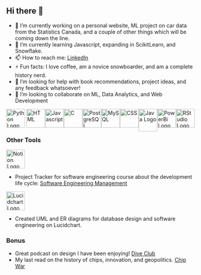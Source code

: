 ## Hi there 👋

<!--
**BillingtonDev/BillingtonDev** is a ✨ _special_ ✨ repository because its `README.md` (this file) appears on your GitHub profile. 
-->
- 🔭 I’m currently working on a personal website, ML project on car data from the Statistics Canada, and a couple of other things which will be coming down the line.
- 🌱 I’m currently learning Javascript, expanding in ScikitLearn, and Snowflake.
- 📫 How to reach me: [LinkedIn](https://www.linkedin.com/in/micah-billington/)
- ⚡ Fun facts: I love coffee, am a novice snowboarder, and am a complete history nerd.
- 🤔 I’m looking for help with book recommendations, project ideas, and any feedback whatsoever!
- 👯 I’m looking to collaborate on ML, Data Analytics, and Web Development 
<div>
<img src="https://upload.wikimedia.org/wikipedia/commons/3/31/Python-logo.png" alt="Python Logo" width="50" height="50">
<img style="float: right;" src="https://upload.wikimedia.org/wikipedia/commons/c/c1/Rlogo.png" alt="RStudio Logo" width="50" height="50">
<img style="float: right;" src="https://upload.wikimedia.org/wikipedia/commons/c/cf/New_Power_BI_Logo.svg" alt="PowerBi Logo" width="50" height="50">
<img style="float: right;" src="https://upload.wikimedia.org/wikipedia/de/e/e1/Java-Logo.svg" alt="Java Logo" width="50" height="60">
<img style="float: right;" src="https://upload.wikimedia.org/wikipedia/commons/d/d5/CSS3_logo_and_wordmark.svg" alt="CSS" width="50" height="50">
<img style="float: right;" src="https://www.svgrepo.com/show/373848/mysql.svg" alt="MySQL" width="50" height="50">
<img style="float: right;" src="https://upload.wikimedia.org/wikipedia/commons/a/ad/Logo_PostgreSQL.png" alt="PostgreSQL" width="50" height="50">
<img style="float: right;" src="https://upload.wikimedia.org/wikipedia/commons/d/d8/C_Language_Logo.svg" alt="C" width="50" height="50">
<img style="float: right;" src="https://upload.wikimedia.org/wikipedia/commons/3/3b/Javascript_Logo.png" alt="Javascript" width="50" height="50">
<img style="float: right;" src="https://encrypted-tbn0.gstatic.com/images?q=tbn:ANd9GcQEc9A_S6BPxCDRp5WjMFEfXrpCu1ya2OO-Lw&s" alt="HTML" width="50" height="50">
</div>

### Other Tools
[<img src="https://upload.wikimedia.org/wikipedia/commons/4/45/Notion_app_logo.png" alt="Notion Logo" width="50" height="50">](https://plum-caraway-dfe.notion.site/Software-Engineering-Management-185023bfc9f280a6b2c2e390edcd84a1)
- Project Tracker for software engineering course about the development life cycle: [Software Engineering Management](https://plum-caraway-dfe.notion.site/Software-Engineering-Management-185023bfc9f280a6b2c2e390edcd84a1)
  
[<img src="https://store-images.s-microsoft.com/image/apps.21470.0d68eb0c-3794-4e04-bc3c-5ba740505a6b.aab178a6-9723-4bed-928b-5960ab04b7c1.cf9efa9f-8b1b-4da5-8ff5-557856986e2f.png" alt="Lucidchart Logo" width="50" height="50">](https://www.lucidchart.com/)
- Created UML and ER diagrams for database design and software engineering on Lucidchart.
  
### Bonus
- Great podcast on design I have been enjoying! [Dive Club](https://www.youtube.com/@joindiveclub/featured)
- My last read on the history of chips, innovation, and geopolitics. [Chip War](https://en.wikipedia.org/wiki/Chip_War:_The_Fight_for_the_World%27s_Most_Critical_Technology)

